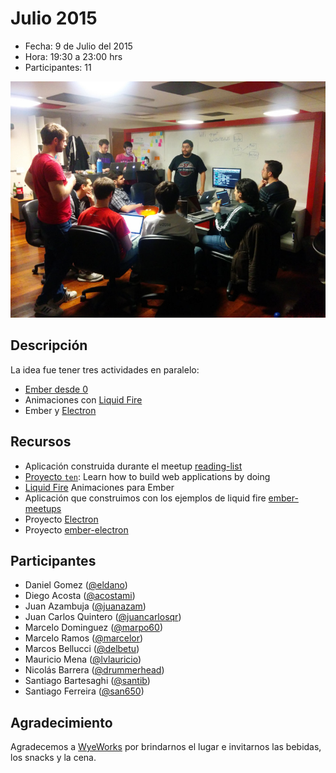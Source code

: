 # Julio 2015

* Fecha: 9 de Julio del 2015
* Hora: 19:30 a 23:00 hrs
* Participantes: 11

![Ember meetup](./photo.jpg)

## Descripción

La idea fue tener tres actividades en paralelo:
* [Ember desde 0](./ember-desde-0.md)
* Animaciones con [Liquid Fire](http://ef4.github.io/liquid-fire/)
* Ember y [Electron](http://electron.atom.io/)

## Recursos

* Aplicación construida durante el meetup [reading-list](https://github.com/ember-montevideo/reading-list)
* [Proyecto `ten`](https://github.com/san650/ten): Learn how to build web applications by doing
* [Liquid Fire](http://ef4.github.io/liquid-fire/) Animaciones para Ember
* Aplicación que construimos con los ejemplos de liquid fire [ember-meetups](https://github.com/ember-montevideo/ember-meetups)
* Proyecto [Electron](http://electron.atom.io/)
* Proyecto [ember-electron](https://github.com/usecanvas/ember-electron)

## Participantes

* Daniel Gomez ([@eldano](https://github.com/eldano))
* Diego Acosta ([@acostami](https://github.com/acostami))
* Juan Azambuja ([@juanazam](https://github.com/juanazam))
* Juan Carlos Quintero ([@juancarlosqr](https://github.com/juancarlosqr))
* Marcelo Dominguez ([@marpo60](https://github.com/marpo60))
* Marcelo Ramos ([@marcelor](https://github.com/marcelor))
* Marcos Bellucci ([@delbetu](https://github.com/delbetu))
* Mauricio Mena ([@lvlauricio](https://github.com/lvl4ul2i))
* Nicolás Barrera ([@drummerhead](https://github.com/drummerhead))
* Santiago Bartesaghi ([@santib](https://github.com/santib))
* Santiago Ferreira ([@san650](https://github.com/san650))

## Agradecimiento

Agradecemos a [WyeWorks](https://wyeworks.com/) por brindarnos el lugar e
invitarnos las bebidas, los snacks y la cena.
